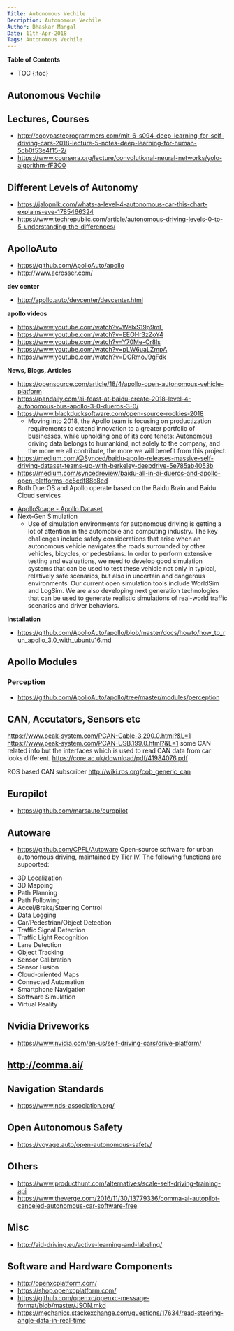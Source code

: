 ```yaml
---
Title: Autonomous Vechile
Decription: Autonomous Vechile
Author: Bhaskar Mangal
Date: 11th-Apr-2018
Tags: Autonomous Vechile
---
```


**Table of Contents**
* TOC
{:toc}


## Autonomous Vechile

## Lectures, Courses
* http://copypasteprogrammers.com/mit-6-s094-deep-learning-for-self-driving-cars-2018-lecture-5-notes-deep-learning-for-human-5cb0f53e4f15-2/
* https://www.coursera.org/lecture/convolutional-neural-networks/yolo-algorithm-fF3O0

## Different Levels of Autonomy
* https://jalopnik.com/whats-a-level-4-autonomous-car-this-chart-explains-eve-1785466324
* https://www.techrepublic.com/article/autonomous-driving-levels-0-to-5-understanding-the-differences/



## ApolloAuto
- https://github.com/ApolloAuto/apollo
- http://www.acrosser.com/

**dev center**
- http://apollo.auto/devcenter/devcenter.html

**apollo videos**
- https://www.youtube.com/watch?v=WelxS19p9mE
- https://www.youtube.com/watch?v=EEOHr3zZoY4
- https://www.youtube.com/watch?v=Y70Me-Cr8ls
- https://www.youtube.com/watch?v=pLW6uaLZmpA
- https://www.youtube.com/watch?v=DGRmoJ9gFdk

**News, Blogs, Articles**
- https://opensource.com/article/18/4/apollo-open-autonomous-vehicle-platform
- https://pandaily.com/ai-feast-at-baidu-create-2018-level-4-autonomous-bus-apollo-3-0-dueros-3-0/
- https://www.blackducksoftware.com/open-source-rookies-2018
  * Moving into 2018, the Apollo team is focusing on productization requirements to extend innovation to a greater portfolio of businesses, while upholding one of its core tenets: Autonomous driving data belongs to humankind, not solely to the company, and the more we all contribute, the more we will benefit from this project. 
- https://medium.com/@Synced/baidu-apollo-releases-massive-self-driving-dataset-teams-up-with-berkeley-deepdrive-5e785ab4053b
- https://medium.com/syncedreview/baidu-all-in-ai-dueros-and-apollo-open-platforms-dc5cdf88e8ed
- Both DuerOS and Apollo operate based on the Baidu Brain and Baidu Cloud services
* [ApolloScape - Apollo Dataset](apolloscape-dataset.md)
* Next-Gen Simulation
  - Use of simulation environments for autonomous driving is getting a lot of attention in the automobile and computing industry. The key challenges include safety considerations that arise when an autonomous vehicle navigates the roads surrounded by other vehicles, bicycles, or pedestrians. In order to perform extensive testing and evaluations, we need to develop good simulation systems that can be used to test these vehicle not only in typical, relatively safe scenarios, but also in uncertain and dangerous environments. Our current open simulation tools include WorldSim and LogSim. We are also developing next generation technologies that can be used to generate realistic simulations of real-world traffic scenarios and driver behaviors.

**Installation**
- https://github.com/ApolloAuto/apollo/blob/master/docs/howto/how_to_run_apollo_3.0_with_ubuntu16.md


## Apollo Modules

### Perception
* https://github.com/ApolloAuto/apollo/tree/master/modules/perception



## CAN, Accutators, Sensors etc
https://www.peak-system.com/PCAN-Cable-3.290.0.html?&L=1
https://www.peak-system.com/PCAN-USB.199.0.html?&L=1
some CAN related info but the interfaces which is used to read CAN data from car looks different.
https://core.ac.uk/download/pdf/41984076.pdf

ROS based CAN subscriber
http://wiki.ros.org/cob_generic_can

## Europilot
- https://github.com/marsauto/europilot

## Autoware
- https://github.com/CPFL/Autoware
Open-source software for urban autonomous driving, maintained by Tier IV. The following functions are supported:

* 3D Localization
* 3D Mapping
* Path Planning
* Path Following
* Accel/Brake/Steering Control
* Data Logging
* Car/Pedestrian/Object Detection
* Traffic Signal Detection
* Traffic Light Recognition
* Lane Detection
* Object Tracking
* Sensor Calibration
* Sensor Fusion
* Cloud-oriented Maps
* Connected Automation
* Smartphone Navigation
* Software Simulation
* Virtual Reality

## Nvidia Driveworks
- https://www.nvidia.com/en-us/self-driving-cars/drive-platform/

## http://comma.ai/

## Navigation Standards
- https://www.nds-association.org/

## Open Autonomous Safety
- https://voyage.auto/open-autonomous-safety/

## Others
- https://www.producthunt.com/alternatives/scale-self-driving-training-api
- https://www.theverge.com/2016/11/30/13779336/comma-ai-autopilot-canceled-autonomous-car-software-free

## Misc
- http://aid-driving.eu/active-learning-and-labeling/

## Software and Hardware Components
* http://openxcplatform.com/
* https://shop.openxcplatform.com/
* https://github.com/openxc/openxc-message-format/blob/master/JSON.mkd
* https://mechanics.stackexchange.com/questions/17634/read-steering-angle-data-in-real-time